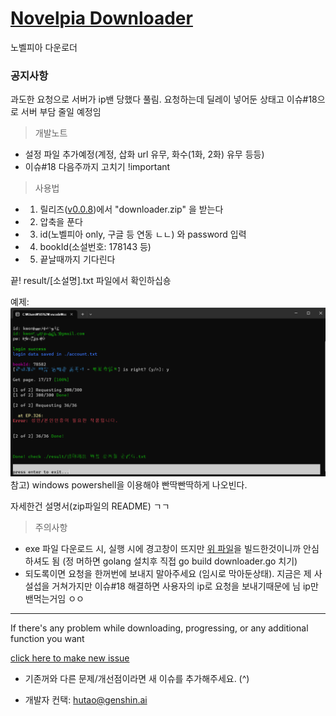 # [Novelpia Downloader](https://github.com/taeseong14/N-down)

노벨피아 다운로더

### 공지사항
과도한 요청으로 서버가 ip밴 당했다 풀림. 요청하는데 딜레이 넣어둔 상태고 이슈#18으로 서버 부담 줄일 예정임


> 개발노트

 - 설정 파일 추가예정(계정, 삽화 url 유무, 화수(1화, 2화) 유무 등등)
 - 이슈#18 다음주까지 고치기 !important


> 사용법

 * 1. 릴리즈([v0.0.8](https://github.com/taeseong14/N-down/releases/tag/v0.0.8))에서 "downloader.zip" 을 받는다
 * 2. 압축을 푼다
 * 3. id(노벨피아 only, 구글 등 연동 ㄴㄴ) 와 password 입력
 * 4. bookId(소설번호: 178143 등)
 * 5. 끝날때까지 기다린다

끝!
result/[소설명].txt 파일에서 확인하십숑

예제:
![예제](Example.png)
참고) windows powershell을 이용해야 빤딱빤딱하게 나오빈다.

자세한건 설명서(zip파일의 README) ㄱㄱ



> 주의사항

 - exe 파일 다운로드 시, 실행 시에 경고창이 뜨지만 [위 파일](./downloader.go)을 빌드한것이니까 안심하셔도 됨 (정 머하면 golang 설치후 직접 go build downloader.go 치기)
 - 되도록이면 요청을 한꺼번에 보내지 말아주세요 (임시로 막아둔상태). 지금은 제 사설섭을 거쳐가지만 이슈#18 해결하면 사용자의 ip로 요청을 보내기때문에 님 ip만 밴먹는거임 ㅇㅇ


---


If there's any problem while downloading, progressing, or any additional function you want

[click here to make new issue](https://github.com/taeseong14/N-down/issues/new)

+ 기존꺼와 다른 문제/개선점이라면 새 이슈를 추가해주세요. (^)





 + 개발자 컨택: hutao@genshin.ai
